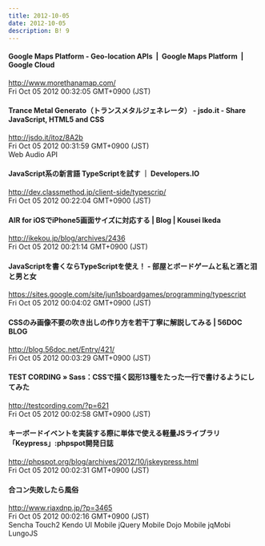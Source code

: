 ```yaml
---
title: 2012-10-05
date: 2012-10-05
description: B! 9
---
```


#### Google Maps Platform - Geo-location APIs  |  Google Maps Platform       |  Google Cloud
http://www.morethanamap.com/<br>
Fri Oct 05 2012 00:32:05 GMT+0900 (JST)<br>


#### Trance Metal Generato（トランスメタルジェネレータ） - jsdo.it - Share JavaScript, HTML5 and CSS
http://jsdo.it/itoz/8A2b<br>
Fri Oct 05 2012 00:31:59 GMT+0900 (JST)<br>
Web Audio API


#### JavaScript系の新言語 TypeScriptを試す ｜ Developers.IO
http://dev.classmethod.jp/client-side/typescrip/<br>
Fri Oct 05 2012 00:22:04 GMT+0900 (JST)<br>


####   AIR for iOSでiPhone5画面サイズに対応する | Blog | Kousei Ikeda
http://ikekou.jp/blog/archives/2436<br>
Fri Oct 05 2012 00:21:14 GMT+0900 (JST)<br>


#### JavaScriptを書くならTypeScriptを使え！ - 部屋とボードゲームと私と酒と泪と男と女
https://sites.google.com/site/jun1sboardgames/programming/typescript<br>
Fri Oct 05 2012 00:04:02 GMT+0900 (JST)<br>


#### CSSのみ画像不要の吹き出しの作り方を若干丁寧に解説してみる  |  56DOC BLOG
http://blog.56doc.net/Entry/421/<br>
Fri Oct 05 2012 00:03:29 GMT+0900 (JST)<br>


#### TEST CORDING  » Sass：CSSで描く図形13種をたった一行で書けるようにしてみた
http://testcording.com/?p=621<br>
Fri Oct 05 2012 00:02:58 GMT+0900 (JST)<br>


#### キーボードイベントを実装する際に単体で使える軽量JSライブラリ「Keypress」:phpspot開発日誌
http://phpspot.org/blog/archives/2012/10/jskeypress.html<br>
Fri Oct 05 2012 00:02:31 GMT+0900 (JST)<br>


#### 合コン失敗したら風俗
http://www.riaxdnp.jp/?p=3465<br>
Fri Oct 05 2012 00:02:16 GMT+0900 (JST)<br>
Sencha Touch2 Kendo UI Mobile jQuery Mobile Dojo Mobile jqMobi LungoJS


